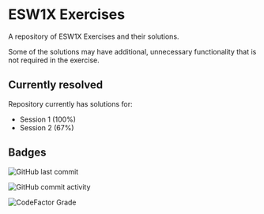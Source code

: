 # ESW1X Exercises

A repository of ESW1X Exercises and their solutions.

Some of the solutions may have additional, unnecessary functionality that is not required in the exercise.


## Currently resolved

Repository currently has solutions for:

- Session 1 (100%)
- Session 2 (67%)


## Badges
![GitHub last commit](https://img.shields.io/github/last-commit/IB-315168/ESW1X)

![GitHub commit activity](https://img.shields.io/github/commit-activity/w/IB-315168/ESW1X)

![CodeFactor Grade](https://img.shields.io/codefactor/grade/github/IB-315168/ESW1X/master)
